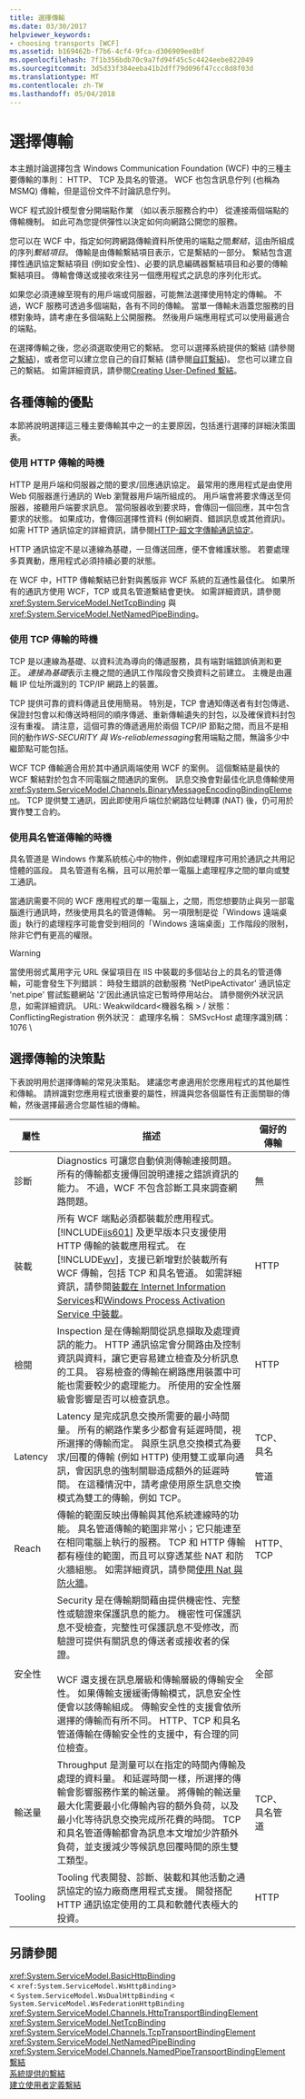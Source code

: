 ```yaml
---
title: 選擇傳輸
ms.date: 03/30/2017
helpviewer_keywords:
- choosing transports [WCF]
ms.assetid: b169462b-f7b6-4cf4-9fca-d306909ee8bf
ms.openlocfilehash: 7f1b356bdb70c9a7fd94f45c5c4424eebe822049
ms.sourcegitcommit: 3d5d33f384eeba41b2dff79d096f47ccc8d8f03d
ms.translationtype: MT
ms.contentlocale: zh-TW
ms.lasthandoff: 05/04/2018
---
```

# <a name="choosing-a-transport"></a>選擇傳輸
本主題討論選擇包含 Windows Communication Foundation (WCF) 中的三種主要傳輸的準則： HTTP、 TCP 及具名的管道。 WCF 也包含訊息佇列 (也稱為 MSMQ) 傳輸，但是這份文件不討論訊息佇列。  
  
 WCF 程式設計模型會分開端點作業 （如以表示服務合約中） 從連接兩個端點的傳輸機制。 如此可為您提供彈性以決定如何向網路公開您的服務。  
  
 您可以在 WCF 中，指定如何跨網路傳輸資料所使用的端點之間*繫結*，這由所組成的序列*繫結項目*。 傳輸是由傳輸繫結項目表示，它是繫結的一部分。 繫結包含選擇性通訊協定繫結項目 (例如安全性)、必要的訊息編碼器繫結項目和必要的傳輸繫結項目。 傳輸會傳送或接收來往另一個應用程式之訊息的序列化形式。  
  
 如果您必須連線至現有的用戶端或伺服器，可能無法選擇使用特定的傳輸。 不過，WCF 服務可透過多個端點，各有不同的傳輸。 當單一傳輸未涵蓋您服務的目標對象時，請考慮在多個端點上公開服務。 然後用戶端應用程式可以使用最適合的端點。  
  
 在選擇傳輸之後，您必須選取使用它的繫結。 您可以選擇系統提供的繫結 (請參閱[之繫結](../../../../docs/framework/wcf/system-provided-bindings.md))，或者您可以建立您自己的自訂繫結 (請參閱[自訂繫結](../../../../docs/framework/wcf/extending/custom-bindings.md))。 您也可以建立自己的繫結。 如需詳細資訊，請參閱[Creating User-Defined 繫結](../../../../docs/framework/wcf/extending/creating-user-defined-bindings.md)。  
  
## <a name="advantages-of-each-transport"></a>各種傳輸的優點  
 本節將說明選擇這三種主要傳輸其中之一的主要原因，包括進行選擇的詳細決策圖表。  
  
### <a name="when-to-use-http-transport"></a>使用 HTTP 傳輸的時機  
 HTTP 是用戶端和伺服器之間的要求/回應通訊協定。 最常用的應用程式是由使用 Web 伺服器進行通訊的 Web 瀏覽器用戶端所組成的。 用戶端會將要求傳送至伺服器，接聽用戶端要求訊息。 當伺服器收到要求時，會傳回一個回應，其中包含要求的狀態。 如果成功，會傳回選擇性資料 (例如網頁、錯誤訊息或其他資訊)。 如需 HTTP 通訊協定的詳細資訊，請參閱[HTTP-超文字傳輸通訊協定](http://go.microsoft.com/fwlink/?LinkId=94858)。  
  
 HTTP 通訊協定不是以連線為基礎，一旦傳送回應，便不會維護狀態。 若要處理多頁異動，應用程式必須持續必要的狀態。  
  
 在 WCF 中，HTTP 傳輸繫結已針對與舊版非 WCF 系統的互通性最佳化。 如果所有的通訊方使用 WCF，TCP 或具名管道繫結會更快。 如需詳細資訊，請參閱 <xref:System.ServiceModel.NetTcpBinding> 與 <xref:System.ServiceModel.NetNamedPipeBinding>。  
  
### <a name="when-to-use-the-tcp-transport"></a>使用 TCP 傳輸的時機  
 TCP 是以連線為基礎、以資料流為導向的傳遞服務，具有端對端錯誤偵測和更正。 *連接為基礎*表示主機之間的通訊工作階段會交換資料之前建立。 主機是由邏輯 IP 位址所識別的 TCP/IP 網路上的裝置。  
  
 TCP 提供可靠的資料傳遞且使用簡易。 特別是，TCP 會通知傳送者有封包傳遞、保證封包會以和傳送時相同的順序傳遞、重新傳輸遺失的封包，以及確保資料封包沒有重複。 請注意，這個可靠的傳遞適用於兩個 TCP/IP 節點之間，而且不是相同的動作*WS-SECURITY 與 Ws-reliablemessaging*套用端點之間，無論多少中繼節點可能包括。  
  
 WCF TCP 傳輸適合用於其中通訊兩端使用 WCF 的案例。 這個繫結是最快的 WCF 繫結對於包含不同電腦之間通訊的案例。 訊息交換會對最佳化訊息傳輸使用 <xref:System.ServiceModel.Channels.BinaryMessageEncodingBindingElement>。 TCP 提供雙工通訊，因此即使用戶端位於網路位址轉譯 (NAT) 後，仍可用於實作雙工合約。  
  
### <a name="when-to-use-the-named-pipe-transport"></a>使用具名管道傳輸的時機  
 具名管道是 Windows 作業系統核心中的物件，例如處理程序可用於通訊之共用記憶體的區段。 具名管道有名稱，且可以用於單一電腦上處理程序之間的單向或雙工通訊。  
  
 當通訊需要不同的 WCF 應用程式的單一電腦上，之間，而您想要防止與另一部電腦進行通訊時，然後使用具名的管道傳輸。 另一項限制是從「Windows 遠端桌面」執行的處理程序可能會受到相同的「Windows 遠端桌面」工作階段的限制，除非它們有更高的權限。  
  
> [!WARNING]
>  當使用弱式萬用字元 URL 保留項目在 IIS 中裝載的多個站台上的具名的管道傳輸，可能會發生下列錯誤： 時發生錯誤的啟動服務 'NetPipeActivator' 通訊協定 'net.pipe' 嘗試監聽網站 '2'因此通訊協定已暫時停用站台。 請參閱例外狀況訊息，如需詳細資訊。 URL: Weakwildcard\<機器名稱 > / 狀態： ConflictingRegistration 例外狀況： 處理序名稱： SMSvcHost 處理序識別碼： 1076 \  
  
## <a name="decision-points-for-choosing-a-transport"></a>選擇傳輸的決策點  
 下表說明用於選擇傳輸的常見決策點。 建議您考慮適用於您應用程式的其他屬性和傳輸。 請辨識對您應用程式很重要的屬性，辨識與您各個屬性有正面關聯的傳輸，然後選擇最適合您屬性組的傳輸。  
  
|屬性|描述|偏好的傳輸|  
|---------------|-----------------|------------------------|  
|診斷|Diagnostics 可讓您自動偵測傳輸連接問題。 所有的傳輸都支援傳回說明連接之錯誤資訊的能力。 不過，WCF 不包含診斷工具來調查網路問題。|無|  
|裝載|所有 WCF 端點必須都裝載於應用程式。 [!INCLUDE[iis601](../../../../includes/iis601-md.md)] 及更早版本只支援使用 HTTP 傳輸的裝載應用程式。 在[!INCLUDE[wv](../../../../includes/wv-md.md)]，支援已新增對於裝載所有 WCF 傳輸，包括 TCP 和具名管道。 如需詳細資訊，請參閱[裝載在 Internet Information Services](../../../../docs/framework/wcf/feature-details/hosting-in-internet-information-services.md)和[Windows Process Activation Service 中裝載](../../../../docs/framework/wcf/feature-details/hosting-in-windows-process-activation-service.md)。|HTTP|  
|檢閱|Inspection 是在傳輸期間從訊息擷取及處理資訊的能力。 HTTP 通訊協定會分開路由及控制資訊與資料，讓它更容易建立檢查及分析訊息的工具。 容易檢查的傳輸在網路應用裝置中可能也需要較少的處理能力。 所使用的安全性層級會影響是否可以檢查訊息。|HTTP|  
|Latency|Latency 是完成訊息交換所需要的最小時間量。 所有的網路作業多少都會有延遲時間，視所選擇的傳輸而定。 與原生訊息交換模式為要求/回覆的傳輸 (例如 HTTP) 使用雙工或單向通訊，會因訊息的強制關聯造成額外的延遲時間。 在這種情況中，請考慮使用原生訊息交換模式為雙工的傳輸，例如 TCP。|TCP、具名<br /><br /> 管道|  
|Reach|傳輸的範圍反映出傳輸與其他系統連線時的功能。 具名管道傳輸的範圍非常小；它只能連至在相同電腦上執行的服務。 TCP 和 HTTP 傳輸都有極佳的範圍，而且可以穿透某些 NAT 和防火牆組態。 如需詳細資訊，請參閱[使用 Nat 與防火牆](../../../../docs/framework/wcf/feature-details/working-with-nats-and-firewalls.md)。|HTTP、TCP|  
|安全性|Security 是在傳輸期間藉由提供機密性、完整性或驗證來保護訊息的能力。 機密性可保護訊息不受檢查，完整性可保護訊息不受修改，而驗證可提供有關訊息的傳送者或接收者的保證。<br /><br /> WCF 還支援在訊息層級和傳輸層級的傳輸安全性。 如果傳輸支援緩衝傳輸模式，訊息安全性便會以該傳輸組成。 傳輸安全性的支援會依所選擇的傳輸而有所不同。 HTTP、TCP 和具名管道傳輸在傳輸安全性的支援中，有合理的同位檢查。|全部|  
|輸送量|Throughput 是測量可以在指定的時間內傳輸及處理的資料量。 和延遲時間一樣，所選擇的傳輸會影響服務作業的輸送量。 將傳輸的輸送量最大化需要最小化傳輸內容的額外負荷，以及最小化等待訊息交換完成所花費的時間。 TCP 和具名管道傳輸都會為訊息本文增加少許額外負荷，並支援減少等候訊息回覆時間的原生雙工類型。|TCP、具名管道|  
|Tooling|Tooling 代表開發、診斷、裝載和其他活動之通訊協定的協力廠商應用程式支援。 開發搭配 HTTP 通訊協定使用的工具和軟體代表極大的投資。|HTTP|  
  
## <a name="see-also"></a>另請參閱  
 <xref:System.ServiceModel.BasicHttpBinding>  
 <<!--zz xref:System.ServiceModel.WsHttpBinding --> `xref:System.ServiceModel.WsHttpBinding`>  
  <<!--zz <xref:System.ServiceModel.WsDualHttpBinding> --> `System.ServiceModel.WsDualHttpBinding`
 <<!--zz <xref:System.ServiceModel.WsFederationHttpBinding>  --> `System.ServiceModel.WsFederationHttpBinding` <xref:System.ServiceModel.Channels.HttpTransportBindingElement>  
 <xref:System.ServiceModel.NetTcpBinding>  
 <xref:System.ServiceModel.Channels.TcpTransportBindingElement>  
 <xref:System.ServiceModel.NetNamedPipeBinding>  
 <xref:System.ServiceModel.Channels.NamedPipeTransportBindingElement>  
 [繫結](../../../../docs/framework/wcf/feature-details/bindings.md)  
 [系統提供的繫結](../../../../docs/framework/wcf/system-provided-bindings.md)  
 [建立使用者定義繫結](../../../../docs/framework/wcf/extending/creating-user-defined-bindings.md)
